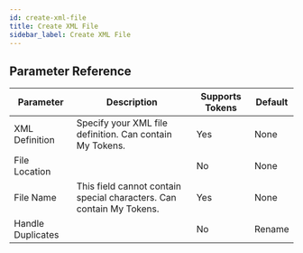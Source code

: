 ```yaml
---
id: create-xml-file
title: Create XML File
sidebar_label: Create XML File
---
```





## Parameter Reference
| Parameter | Description | Supports Tokens | Default |
| -- | -- | -- | -- |
| XML Definition | Specify your XML file definition. Can contain My Tokens. | Yes | None |
| File Location |  | No | None |
| File Name | This field cannot contain special characters. Can contain My Tokens. | Yes | None |
| Handle Duplicates |  | No | Rename |
